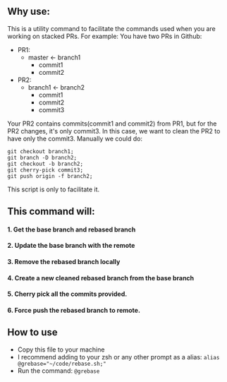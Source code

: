 ## Why use:
This is a utility command to facilitate the commands used when you are working on stacked PRs. 
For example: You have two PRs in Github:

- PR1:
  - master <- branch1
    - commit1
    - commit2
- PR2:
  - branch1 <- branch2
    - commit1
    - commit2
    - commit3
    
Your PR2 contains commits(commit1 and commit2) from PR1, but for the PR2 changes, it's only commit3. In this case, we want to clean the PR2 to have only the commit3. 
Manually we could do:
```
git checkout branch1;
git branch -D branch2;
git checkout -b branch2;
git cherry-pick commit3;
git push origin -f branch2;
```
This script is only to facilitate it.

## This command will:
#### 1. Get the base branch and rebased branch
#### 2. Update the base branch with the remote
#### 3. Remove the rebased branch locally
#### 4. Create a new cleaned rebased branch from the base branch
#### 5. Cherry pick all the commits provided.
#### 6. Force push the rebased branch to remote.

## How to use
- Copy this file to your machine
- I recommend adding to your zsh or any other prompt as a alias:
`alias @grebase="~/code/rebase.sh;"`
- Run the command:
`@grebase`
